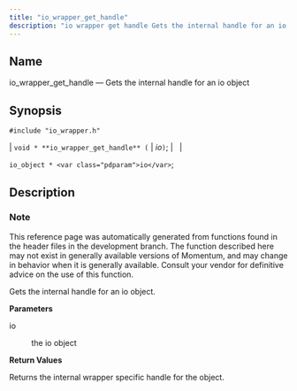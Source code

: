 ```yaml
---
title: "io_wrapper_get_handle"
description: "io wrapper get handle Gets the internal handle for an io object void io wrapper get handle io io object io This reference page was automatically generated from functions found in the header files in the development branch The function described here may not exist in generally available versions of..."
---
```


<a name="apis.io_wrapper_get_handle"></a> 
## Name

io_wrapper_get_handle — Gets the internal handle for an io object

## Synopsis

`#include "io_wrapper.h"`

| `void * **io_wrapper_get_handle** (` | <var class="pdparam">io</var>`)`; |   |

`io_object * <var class="pdparam">io</var>`;<a name="idp53712192"></a> 
## Description

### Note

This reference page was automatically generated from functions found in the header files in the development branch. The function described here may not exist in generally available versions of Momentum, and may change in behavior when it is generally available. Consult your vendor for definitive advice on the use of this function.

Gets the internal handle for an io object.

**<a name="idp53715008"></a> Parameters**

<dl class="variablelist">

<dt>io</dt>

<dd>

the io object

</dd>

</dl>

**<a name="idp53717712"></a> Return Values**

Returns the internal wrapper specific handle for the object.